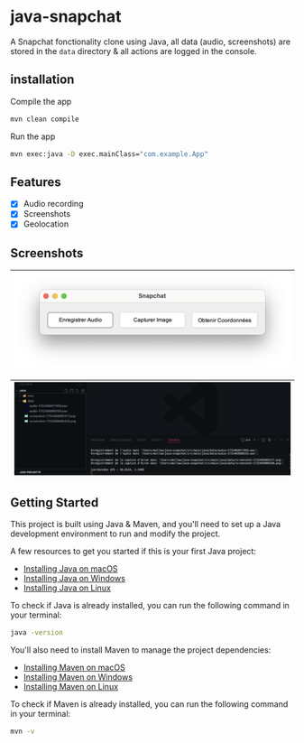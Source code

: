 # java-snapchat

A Snapchat fonctionality clone using Java, all data (audio, screenshots) are stored in the `data` directory & all actions are logged in the console.

## installation

Compile the app
```bash
mvn clean compile
```

Run the app
```bash
mvn exec:java -D exec.mainClass="com.example.App"
```

## Features

- [x] Audio recording
- [x] Screenshots
- [x] Geolocation

## Screenshots

| ![Screenshot of the app](.github/app.png) |
|---------------------------------------------|

| ![Screenshot of the data output](.github/output.png) |
|---------------------------------------------|

## Getting Started

This project is built using Java & Maven, and you'll need to set up a Java development environment to run and modify the project.

A few resources to get you started if this is your first Java project:

- [Installing Java on macOS](https://docs.oracle.com/en/java/javase/16/install-and-setup-jdk-macos.html)
- [Installing Java on Windows](https://docs.oracle.com/en/java/javase/16/install-and-setup-jdk-windows.html)
- [Installing Java on Linux](https://docs.oracle.com/en/java/javase/16/install-and-setup-jdk-linux.html)

To check if Java is already installed, you can run the following command in your terminal:

```bash
java -version
```

You'll also need to install Maven to manage the project dependencies:

- [Installing Maven on macOS](https://maven.apache.org/install.html)
- [Installing Maven on Windows](https://maven.apache.org/install.html)
- [Installing Maven on Linux](https://maven.apache.org/install.html)

To check if Maven is already installed, you can run the following command in your terminal:

```bash
mvn -v
```